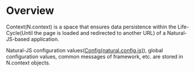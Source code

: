 Overview
===

Context(N.context) is a space that ensures data persistence within the Life-Cycle(Until the page is loaded and redirected to another URL) of a Natural-JS-based application.

Natural-JS configuration values​([Config(natural.config.js)](#html/naturaljs/refr/refr0102.html)), global configuration values, common messages of framework, etc. are stored in N.context objects.